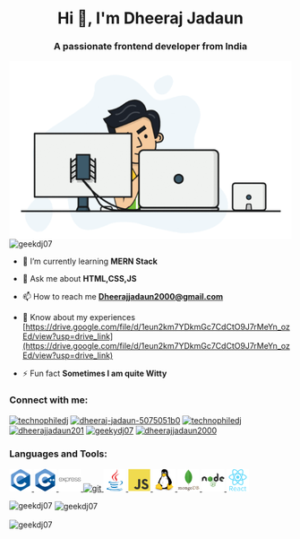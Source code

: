 <h1 align="center">Hi 👋, I'm Dheeraj Jadaun</h1>
<h3 align="center">A passionate frontend developer from India</h3>
<img align="right" alt="coding" src="https://raw.githubusercontent.com/rajpratyush/rajpratyush/master/me_1.gif">

<p align="left"> <img src="https://komarev.com/ghpvc/?username=geekdj07&label=Profile%20views&color=0e75b6&style=flat" alt="geekdj07" /> </p>

- 🌱 I’m currently learning **MERN Stack**

- 💬 Ask me about **HTML,CSS,JS**

- 📫 How to reach me **Dheerajjadaun2000@gmail.com**

- 📄 Know about my experiences [https://drive.google.com/file/d/1eun2km7YDkmGc7CdCtO9J7rMeYn_ozEd/view?usp=drive_link](https://drive.google.com/file/d/1eun2km7YDkmGc7CdCtO9J7rMeYn_ozEd/view?usp=drive_link)

- ⚡ Fun fact **Sometimes I am quite Witty**

<h3 align="left">Connect with me:</h3>
<p align="left">
<a href="https://twitter.com/technophiledj" target="blank"><img align="center" src="https://raw.githubusercontent.com/rahuldkjain/github-profile-readme-generator/master/src/images/icons/Social/twitter.svg" alt="technophiledj" height="30" width="40" /></a>
<a href="https://linkedin.com/in/dheeraj-jadaun-5075051b0" target="blank"><img align="center" src="https://raw.githubusercontent.com/rahuldkjain/github-profile-readme-generator/master/src/images/icons/Social/linked-in-alt.svg" alt="dheeraj-jadaun-5075051b0" height="30" width="40" /></a>
<a href="https://instagram.com/technophiledj" target="blank"><img align="center" src="https://raw.githubusercontent.com/rahuldkjain/github-profile-readme-generator/master/src/images/icons/Social/instagram.svg" alt="technophiledj" height="30" width="40" /></a>
<a href="https://www.hackerrank.com/dheerajjadaun201" target="blank"><img align="center" src="https://raw.githubusercontent.com/rahuldkjain/github-profile-readme-generator/master/src/images/icons/Social/hackerrank.svg" alt="dheerajjadaun201" height="30" width="40" /></a>
<a href="https://www.leetcode.com/geekydj07" target="blank"><img align="center" src="https://raw.githubusercontent.com/rahuldkjain/github-profile-readme-generator/master/src/images/icons/Social/leet-code.svg" alt="geekydj07" height="30" width="40" /></a>
<a href="https://auth.geeksforgeeks.org/user/dheerajjadaun2000" target="blank"><img align="center" src="https://raw.githubusercontent.com/rahuldkjain/github-profile-readme-generator/master/src/images/icons/Social/geeks-for-geeks.svg" alt="dheerajjadaun2000" height="30" width="40" /></a>
</p>

<h3 align="left">Languages and Tools:</h3>
<p align="left"> <a href="https://www.cprogramming.com/" target="_blank" rel="noreferrer"> <img src="https://raw.githubusercontent.com/devicons/devicon/master/icons/c/c-original.svg" alt="c" width="40" height="40"/> </a> <a href="https://www.w3schools.com/cpp/" target="_blank" rel="noreferrer"> <img src="https://raw.githubusercontent.com/devicons/devicon/master/icons/cplusplus/cplusplus-original.svg" alt="cplusplus" width="40" height="40"/> </a> <a href="https://expressjs.com" target="_blank" rel="noreferrer"> <img src="https://raw.githubusercontent.com/devicons/devicon/master/icons/express/express-original-wordmark.svg" alt="express" width="40" height="40"/> </a> <a href="https://git-scm.com/" target="_blank" rel="noreferrer"> <img src="https://www.vectorlogo.zone/logos/git-scm/git-scm-icon.svg" alt="git" width="40" height="40"/> </a> <a href="https://www.java.com" target="_blank" rel="noreferrer"> <img src="https://raw.githubusercontent.com/devicons/devicon/master/icons/java/java-original.svg" alt="java" width="40" height="40"/> </a> <a href="https://developer.mozilla.org/en-US/docs/Web/JavaScript" target="_blank" rel="noreferrer"> <img src="https://raw.githubusercontent.com/devicons/devicon/master/icons/javascript/javascript-original.svg" alt="javascript" width="40" height="40"/> </a> <a href="https://www.linux.org/" target="_blank" rel="noreferrer"> <img src="https://raw.githubusercontent.com/devicons/devicon/master/icons/linux/linux-original.svg" alt="linux" width="40" height="40"/> </a> <a href="https://www.mongodb.com/" target="_blank" rel="noreferrer"> <img src="https://raw.githubusercontent.com/devicons/devicon/master/icons/mongodb/mongodb-original-wordmark.svg" alt="mongodb" width="40" height="40"/> </a> <a href="https://nodejs.org" target="_blank" rel="noreferrer"> <img src="https://raw.githubusercontent.com/devicons/devicon/master/icons/nodejs/nodejs-original-wordmark.svg" alt="nodejs" width="40" height="40"/> </a> <a href="https://reactjs.org/" target="_blank" rel="noreferrer"> <img src="https://raw.githubusercontent.com/devicons/devicon/master/icons/react/react-original-wordmark.svg" alt="react" width="40" height="40"/> </a> </p>

<p><img align="left" src="https://github-readme-stats.vercel.app/api/top-langs?username=geekdj07&show_icons=true&locale=en&layout=compact" alt="geekdj07" /></p>

<p>&nbsp;<img align="center" src="https://github-readme-stats.vercel.app/api?username=geekdj07&show_icons=true&locale=en" alt="geekdj07" /></p>

<p><img align="center" src="https://github-readme-streak-stats.herokuapp.com/?user=geekdj07&" alt="geekdj07" /></p>
